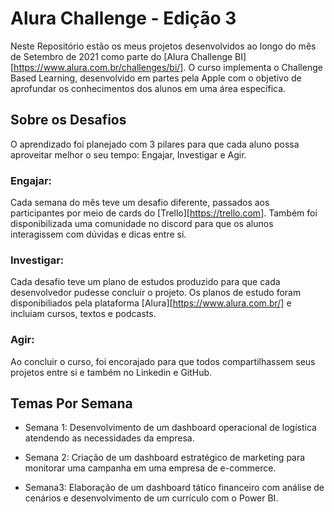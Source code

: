 # Alura Challenge - Edição 3

Neste Repositório estão os meus projetos desenvolvidos ao longo do mês de Setembro de 2021 como parte do [Alura Challenge BI][https://www.alura.com.br/challenges/bi/]. O curso implementa o Challenge Based Learning, desenvolvido em partes pela Apple com o objetivo de aprofundar os conhecimentos dos alunos em uma área específica.

## Sobre os Desafios

O aprendizado foi planejado com 3 pilares para que cada aluno possa aproveitar melhor o seu tempo: Engajar, Investigar e Agir.

### Engajar: 
  Cada semana do mês teve um desafio diferente, passados aos participantes por meio de cards do [Trello][https://trello.com]. Também foi disponibilizada uma comunidade no discord para que os alunos interagissem com dúvidas e dicas entre si.

### Investigar: 
  Cada desafio teve um plano de estudos produzido para que cada desenvolvedor pudesse concluir o projeto. Os planos de estudo foram disponibiliados pela plataforma [Alura][https://www.alura.com.br/] e incluiam cursos, textos e podcasts.
  
### Agir:
  Ao concluir o curso, foi encorajado para que todos compartilhassem seus projetos entre si e também no Linkedin e GitHub. 

## Temas Por Semana

* Semana 1: Desenvolvimento de um dashboard operacional de logística atendendo as necessidades da empresa.

* Semana 2: Criação de um dashboard estratégico de marketing para monitorar uma campanha em uma empresa de e-commerce.

* Semana3: Elaboração de um dashboard tático financeiro com análise de cenários e desenvolvimento de um currículo com o Power BI.






